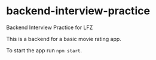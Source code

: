 # backend-interview-practice
Backend Interview Practice for LFZ

This is a backend for a basic movie rating app.

To start the app run `npm start`.
